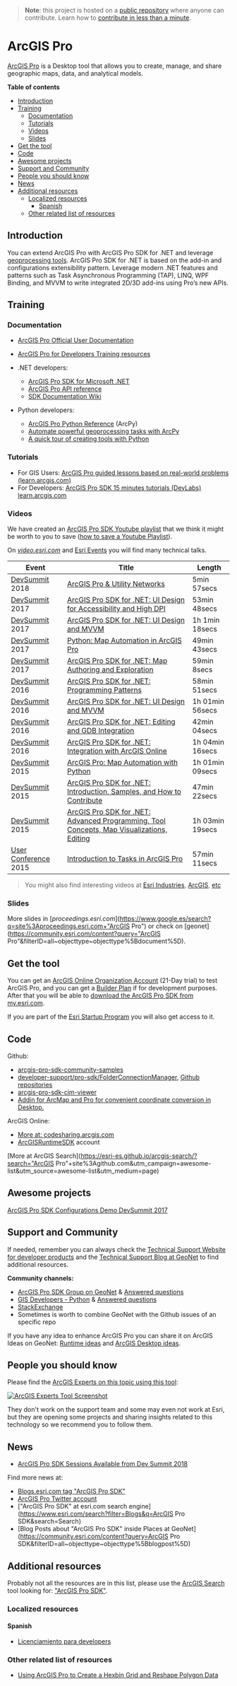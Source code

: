 > **Note**: this project is hosted on a [public repository](https://github.com/hhkaos/awesome-arcgis) where anyone can contribute. Learn how to [contribute in less than a minute](https://github.com/hhkaos/awesome-arcgis/blob/master/CONTRIBUTING.md#contributions).

# ArcGIS Pro

[ArcGIS Pro](http://pro.arcgis.com/en/pro-app/) is a Desktop tool that allows you to create, manage, and share geographic maps, data, and analytical models.

<!-- START doctoc generated TOC please keep comment here to allow auto update -->
<!-- DON'T EDIT THIS SECTION, INSTEAD RE-RUN doctoc TO UPDATE -->
**Table of contents**

- [Introduction](#introduction)
- [Training](#training)
  - [Documentation](#documentation)
  - [Tutorials](#tutorials)
  - [Videos](#videos)
  - [Slides](#slides)
- [Get the tool](#get-the-tool)
- [Code](#code)
- [Awesome projects](#awesome-projects)
- [Support and Community](#support-and-community)
- [People you should know](#people-you-should-know)
- [News](#news)
- [Additional resources](#additional-resources)
  - [Localized resources](#localized-resources)
    - [Spanish](#spanish)
  - [Other related list of resources](#other-related-list-of-resources)

<!-- END doctoc generated TOC please keep comment here to allow auto update -->

## Introduction

You can extend ArcGIS Pro with ArcGIS Pro SDK for .NET and leverage [geoprocessing tools](http://pro.arcgis.com/en/pro-app/help/analysis/geoprocessing/basics/what-is-geoprocessing-.htm).
ArcGIS Pro SDK for .NET is based on the add-in and configurations extensibility
pattern. Leverage modern .NET features and patterns such as Task Asynchronous
Programming (TAP), LINQ, WPF Binding, and MVVM to write integrated 2D/3D add-ins
using Pro’s new APIs.

## Training

### Documentation

* [ArcGIS Pro Official User Documentation](http://pro.arcgis.com/en/pro-app/)

* [ArcGIS Pro for Developers Training resources](www.esri.com/training/Bookmark/F3KJ7DXDA)

* .NET developers:
  * [ArcGIS Pro SDK for Microsoft .NET](https://pro.arcgis.com/en/pro-app/sdk/)
  * [ArcGIS Pro API reference](https://pro.arcgis.com/en/pro-app/sdk/api-reference/)
  * [SDK Documentation Wiki](https://github.com/esri/arcgis-pro-sdk/wiki)

* Python developers:
  * [ArcGIS Pro Python Reference](https://pro.arcgis.com/en/pro-app/arcpy/main/arcgis-pro-arcpy-reference.htm) (ArcPy)
  * [Automate powerful geoprocessing tasks with ArcPy](http://pro.arcgis.com/en/pro-app/arcpy/get-started/what-is-arcpy-.htm)
  * [A quick tour of creating tools with Python](https://pro.arcgis.com/en/pro-app/arcpy/geoprocessing_and_python/a-quick-tour-of-creating-tools-in-python.htm)

### Tutorials

* For GIS Users: [ArcGIS Pro guided lessons based on real-world problems (learn.arcgis.com)](https://learn.arcgis.com/en/)
* For Developers: [ArcGIS Pro SDK 15 minutes tutorials (DevLabs)](https://developers.arcgis.com/labs/browse/?topic=any&product=Pro-SDK)
 [learn.arcgis.com](https://learn.arcgis.com/en/)

### Videos

We have created an [ArcGIS Pro SDK Youtube playlist](https://www.youtube.com/playlist?list=PLahIW2YFPQd4kQNyzn8yobM3DTUSdZcEN) that we think it might be worth to you to save ([how to save a Youtube Playlist](../../../../assets/SavePlaylist.gif)).

On [*video.esri.com*](http://www.esri.com/videos/search?q=%22arcgis%20pro%22#?channels=esri,Events,ArcGIS,Industries,ArcGIS,esri&sortby=recent) and [Esri Events](hhttps://www.youtube.com/channel/UC_yE3TatdZKAXvt_TzGJ6mw/search?query=%22ArcGIS+Pro%22) you will find many technical talks.

|Event|Title|Length|
|---|---|---|
|[DevSummit](http://www.esri.com/events/devsummit) 2018|[ArcGIS Pro & Utility Networks](https://www.youtube.com/watch?v=uC1Yt3-qcY8)|5min 57secs
|[DevSummit](http://www.esri.com/events/devsummit) 2017|[ArcGIS Pro SDK for .NET: UI Design for Accessibility and High DPI](https://www.youtube.com/watch?v=AgzPAsPFiBA&list=PLaPDDLTCmy4Z844nQ0aFdRCTICoNDPf7E&index=52)|53min 48secs
|[DevSummit](http://www.esri.com/events/devsummit) 2017|[ArcGIS Pro SDK for .NET: UI Design and MVVM](https://www.youtube.com/watch?v=5PgaeZycWXc&list=PLaPDDLTCmy4Z844nQ0aFdRCTICoNDPf7E&index=53)|1h 1min 18secs
|[DevSummit](http://www.esri.com/events/devsummit) 2017|[Python: Map Automation in ArcGIS Pro](https://www.youtube.com/watch?v=evRKO70L_g8&list=PLaPDDLTCmy4Z844nQ0aFdRCTICoNDPf7E&index=88)|49min 43secs
|[DevSummit](http://www.esri.com/events/devsummit) 2017|[ArcGIS Pro SDK for .NET: Map Authoring and Exploration](https://www.youtube.com/watch?v=mgIqopFMcBI&list=PLaPDDLTCmy4Z844nQ0aFdRCTICoNDPf7E&index=92)|59min 8secs
|[DevSummit](http://www.esri.com/events/devsummit) 2016|[ArcGIS Pro SDK for .NET: Programming Patterns](http://www.esri.com/videos/watch?videoid=5035&channelid=LegacyVideo&isLegacy=true&title=arcgis-pro-sdk-for-.net:-programming-patterns)|58min 51secs
|[DevSummit](http://www.esri.com/events/devsummit) 2016|[ArcGIS Pro SDK for .NET: UI Design and MVVM](http://www.esri.com/videos/watch?videoid=5037&channelid=LegacyVideo&isLegacy=true&title=arcgis-pro-sdk-for-.net:-ui-design-and-mvvm)|1h 01min 56secs
|[DevSummit](http://www.esri.com/events/devsummit) 2016|[ArcGIS Pro SDK for .NET: Editing and GDB Integration](http://www.esri.com/videos/watch?videoid=5038&channelid=LegacyVideo&isLegacy=true&title=arcgis-pro-sdk-for-.net:-editing-and-gdb-integration)|42min 04secs
|[DevSummit](http://www.esri.com/events/devsummit) 2016|[ArcGIS Pro SDK for .NET: Integration with ArcGIS Online](http://www.esri.com/videos/watch?videoid=5036&channelid=LegacyVideo&isLegacy=true&title=arcgis-pro-sdk-for-.net:-integration-with-arcgis-online)|1h 04min 16secs
|[DevSummit](http://www.esri.com/events/devsummit) 2015|[ArcGIS Pro: Map Automation with Python](http://www.esri.com/videos/watch?videoid=4454&channelid=LegacyVideo&isLegacy=true&title=arcgis-pro:-map-automation-with-python)|1h 01min 09secs
|[DevSummit](http://www.esri.com/events/devsummit) 2015|[ArcGIS Pro SDK for .NET: Introduction, Samples, and How to Contribute](http://www.esri.com/videos/watch?videoid=4289&channelid=LegacyVideo&isLegacy=true&title=arcgis-pro-sdk-for-.net:-introduction,-samples,-and-how-to-contribute)|47min 22secs
|[DevSummit](http://www.esri.com/events/devsummit) 2015|[ArcGIS Pro SDK for .NET: Advanced Programming, Tool Concepts, Map Visualizations, Editing](http://www.esri.com/videos/watch?videoid=4295&channelid=LegacyVideo&isLegacy=true&title=arcgis-pro-sdk-for-.net:-advanced-programming,-tool-concepts,-map-visualizations,-editing)| 1h 03min 19secs
|[User Conference](http://www.esri.com/about/events/uc) 2015|[Introduction to Tasks in ArcGIS Pro](http://www.esri.com/videos/watch?videoid=4719&channelid=LegacyVideo&isLegacy=true&title=introduction-to-tasks-in-arcgis-pro)| 57min 11secs

> You might also find interesting videos at [Esri Industries](https://www.youtube.com/channel/UCZTiOg3n0pqUDSatq7mS2PA), [ArcGIS](https://www.youtube.com/channel/UCgGDPs8cte-VLJbgpaK4GPw), [etc](https://esri-es.github.io/awesome-arcgis/esri/#youtube-channels)

### Slides

More slides in [*proceedings.esri.com*](https://www.google.es/search?q=site%3Aproceedings.esri.com+"ArcGIS Pro") or check on [geonet](https://community.esri.com/content?query="ArcGIS Pro"&filterID=all~objecttype~objecttype%5Bdocument%5D).

## Get the tool

You can get an [ArcGIS Online Organization Account](../../../account-types/README.md) (21-Day trial) to test ArcGIS Pro, and you can get a [Builder Plan](https://developers.arcgis.com/pricing/) if for development purposes. After that you will be able to [download the ArcGIS Pro SDK from my.esri.com](http://links.esri.com/pro/download/current).

If you are part of the [Esri Startup Program](../../../../esri/startup-program/README.md) you will also get access to it.

## Code

Github:
  * [arcgis-pro-sdk-community-samples](https://github.com/esri/arcgis-pro-sdk-community-samples)
  * [developer-support/pro-sdk/FolderConnectionManager](https://github.com/Esri/developer-support/tree/master/pro-sdk/FolderConnectionManager), [Github repositories](https://hhkaos.github.io/awesome-arcgis/esri/#github-accounts)
  * [arcgis-pro-sdk-cim-viewer](https://github.com/Esri/arcgis-pro-sdk-cim-viewer)
  * [Addin for ArcMap and Pro for convenient coordinate conversion in Desktop.](https://github.com/Esri/coordinate-conversion-addin-dotnet)

ArcGIS Online:
  * [More at: codesharing.arcgis.com](http://codesharing.arcgis.com/)
  * [ArcGISRuntimeSDK](https://www.arcgis.com/home/search.html?q=owner%3AArcGISRuntimeSDK&restrict=false&start=1&sortOrder=desc&sortField=modified) account

[More at ArcGIS Search](https://esri-es.github.io/arcgis-search/?search="ArcGIS Pro"+site%3Agithub.com&utm_campaign=awesome-list&utm_source=awesome-list&utm_medium=page)

## Awesome projects

[ArcGIS Pro SDK Configurations Demo DevSummit 2017](https://youtu.be/u17Nt-4d_04?t=6m34s)

## Support and Community

If needed, remember you can always check the [Technical Support Website for developer products](https://support.esri.com/en/Products/Developers) and the [Technical Support Blog at GeoNet](https://community.esri.com/groups/technical-support/blog/tags#/) to find additional resources.


**Community channels:**

* [ArcGIS Pro SDK Group on GeoNet](https://community.esri.com/groups/arcgis-pro-sdk) & [Answered questions](https://community.esri.com/groups/arcgis-pro-sdk/content?filterID=contentstatus%5Bpublished%5D~objecttype~thread%5Bquestions%5D~thread%5Banswered%5D)
* [GIS Developers - Python](https://community.esri.com/community/developers/gis-developers/python) & [Answered questions](https://community.esri.com/community/developers/gis-developers/python/content?filterID=contentstatus%5Bpublished%5D~objecttype~thread%5Bquestions%5D~thread%5Banswered%5D)
* [StackExchange](https://gis.stackexchange.com/questions/tagged/arcgis-pro)
* Sometimes is worth to combine GeoNet with the Github issues of an specific repo

If you have any idea to enhance ArcGIS Pro you can share it on ArcGIS Ideas on GeoNet: [Runtime ideas](https://community.esri.com/community/arcgis-ideas/content?filterID=contentstatus%5Bpublished%5D~category%5Barcgis-runtime%5D) and [ArcGIS Desktop ideas](https://community.esri.com/community/arcgis-ideas/content?filterID=contentstatus%5Bpublished%5D~category%5Barcgis-desktop%5D).

## People you should know

Please find the [ArcGIS Experts on this topic using this tool](https://esri-es.github.io/arcgis-experts/?topic=ArcGIS%20Pro%20SDK):

[![ArcGIS Experts Tool Screenshot](https://github.com/esri-es/arcgis-experts/blob/master/assets/imgs/arcgis-experts-tool.png?raw=true)](https://esri-es.github.io/arcgis-experts/?topic=ArcGIS%20Pro%20SDK)

They don't work on the support team and some may even not work at Esri,
but they are opening some projects and sharing insights related to this
technology so we recommend you to follow them.

## News

* [ArcGIS Pro SDK Sessions Available from Dev Summit 2018](https://www.esri.com/arcgis-blog/products/arcgis-pro-net/announcements/arcgis-pro-sdk-sessions-available-from-dev-summit-2018/)

Find more news at:

* [Blogs.esri.com tag "ArcGIS Pro SDK"](https://blogs.esri.com/esri/arcgis/tag/arcgis-pro-sdk/)
* [ArcGIS Pro Twitter account](https://twitter.com/arcgispro)
* ["ArcGIS Pro SDK" at esri.com search engine](https://www.esri.com/search?filter=Blogs&q=ArcGIS Pro SDK&search=Search)
* [Blog Posts about "ArcGIS Pro SDK" inside Places at GeoNet](https://community.esri.com/content?query=ArcGIS Pro SDK&filterID=all~objecttype~objecttype%5Bblogpost%5D)

## Additional resources

Probably not all the resources are in this list, please use the [ArcGIS Search](https://esri-es.github.io/arcgis-search/) tool looking for: ["ArcGIS Pro SDK"](https://esri-es.github.io/arcgis-search/?amp%3Butm_source=opensearch&search=%22ArcGIS+Pro+SDK%22).

### Localized resources

#### Spanish

* [Licenciamiento para developers](https://github.com/esri-es/licenciamiento-developers)


### Other related list of resources

* [Using ArcGIS Pro to Create a Hexbin Grid and Reshape Polygon Data](http://ryanruthart.com/using-arcgis-pro-to-create-a-hexbin-grid-and-reshape-polygon-data/)
